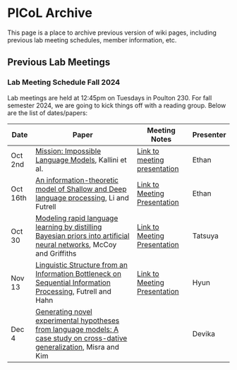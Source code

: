 # PICoL Archive

This page is a place to archive previous version of wiki pages, including previous lab meeting schedules, member information, etc.

## Previous Lab Meetings

### Lab Meeting Schedule Fall 2024

Lab meetings are held at 12:45pm on Tuesdays in Poulton 230. For fall semester 2024, we are going to kick things off with a reading group. Below are the list of dates/papers:

| Date    | Paper | Meeting Notes | Presenter| 
| -------- | ------- | ------- | -------- |
| Oct 2nd  | [Mission: Impossible Language Models](https://aclanthology.org/2024.acl-long.787.pdf), Kallini et al. | [Link to meeting presentation](https://docs.google.com/document/d/1z7NfbKq4ckzMlE2vKsh3V0AJzHUj0YjHmOpMbPwNZpg/edit?usp=sharing) | Ethan |
| Oct 16th | [An information-theoretic model of Shallow and Deep language processing](https://escholarship.org/content/qt1fd682nd/qt1fd682nd_noSplash_e733707513b8f4be3d407d3f029acd2b.pdf?t=sev3az), Li and Futrell | [Link to Meeting Presentation](https://docs.google.com/presentation/d/1W6Rm39doNRT2ZW51K9eEpa9QfoyH0OPvd5M2V56DQw4/edit?usp=sharing) | Ethan |
| Oct 30   |  [Modeling rapid language learning by distilling Bayesian priors into artificial neural networks](https://arxiv.org/abs/2305.14701), McCoy and Griffiths  | [Link to Meeting Presentation](https://docs.google.com/presentation/d/1cbNJKzpvouhH8asC9_MCn0EDUKH5eRDbD7sINeIByMU/edit?usp=sharing) | Tatsuya  |
| Nov 13 | [Linguistic Structure from an Information Bottleneck on Sequential Information Processing](https://arxiv.org/abs/2405.12109), Futrell and Hahn | [Link to Meeting Presentation](https://georgetown1-my.sharepoint.com/:p:/g/personal/jm3743_georgetown_edu/EZR_8-TfrUZLjUGxbk0RnhIB22bsCcVp0iFhMdgX6Ei4iw?e=orGG9H)| Hyun |
| Dec 4 | [Generating novel experimental hypotheses from language models: A case study on cross-dative generalization](https://arxiv.org/abs/2408.05086), Misra and Kim | | Devika |
